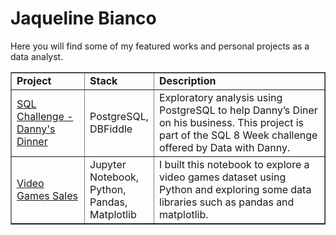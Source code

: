 # Jaqueline Bianco
Here you will find some of my featured works and personal projects as a data analyst.

<table border="1">
    <tr>
        <td width='100'><strong>Project</td>
        <td width='90'><strong>Stack</td>
        <td><strong>Description</td>
    </tr>
    <tr>
        <td><a href="https://github.com/jaquezux/SQL-8-week-challenge/blob/main/case-study-1/case-study-1.md">SQL Challenge - Danny's Dinner</a></td>
        <td>PostgreSQL, DBFiddle</td>
        <td>Exploratory analysis using PostgreSQL to help Danny’s Diner on his business. This project is part of the SQL 8 Week challenge offered by Data with Danny.</td>
    </tr>
    <tr>
        <td><a href="https://github.com/jaquezux/videogame-sales/blob/main/videogame-sales.ipynb">Video Games Sales</a></td>
        <td>Jupyter Notebook, Python, Pandas, Matplotlib</td>
        <td>I built this notebook to explore a video games dataset using Python and exploring some data libraries such as pandas and matplotlib.</td>
    </tr>
</table>